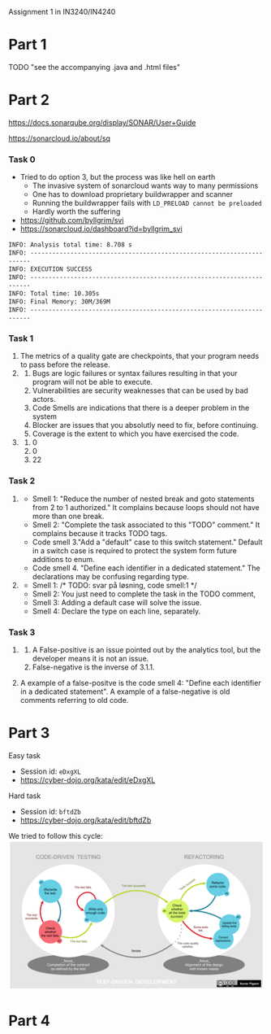 Assignment 1 in IN3240/IN4240

Part 1
======
TODO "see the accompanying .java and .html files"

Part 2
======

https://docs.sonarqube.org/display/SONAR/User+Guide

https://sonarcloud.io/about/sq

### Task 0

* Tried to do option 3, but the process was like hell on earth
  * The invasive system of sonarcloud wants way to many permissions
  * One has to download proprietary buildwrapper and scanner
  * Running the buildwrapper fails with `LD_PRELOAD cannot be preloaded`
  * Hardly worth the suffering
* https://github.com/byllgrim/svi
* https://sonarcloud.io/dashboard?id=byllgrim_svi

```
INFO: Analysis total time: 8.708 s
INFO: ----------------------------------------------------------------------
INFO: EXECUTION SUCCESS
INFO: ----------------------------------------------------------------------
INFO: Total time: 10.305s
INFO: Final Memory: 30M/369M
INFO: ----------------------------------------------------------------------
```

### Task 1
1.  The metrics of a quality gate are checkpoints, that your program needs to pass before the release.
2.
    1. Bugs are logic failures or syntax failures resulting in that your program will not be able to execute.
    2. Vulnerabilities are security weaknesses that can be used by bad actors.
    3. Code Smells are indications that there is a deeper problem in the system
    4. Blocker are issues that you absolutly need to fix, before continuing.
    5. Coverage is the extent to which you have exercised the code.
3.
    1. 0 
    2. 0
    3. 22

### Task 2
1.
    * Smell 1: "Reduce the number of nested break and goto statements from 2 to 1 authorized." 
      It complains because loops should not have more than one break.
    * Smell 2: "Complete the task associated to this "TODO" comment."
      It complains because it tracks TODO tags.
    * Code smell 3."Add a "default" case to this switch statement."
      Default in a switch case is required to protect the system form future additions to enum.
    * Code smell 4. "Define each identifier in a dedicated statement."
      The declarations may be confusing regarding type.
2.
    * Smell 1: /* TODO: svar på løsning, code smell:1 */ 
    * Smell 2: You just need to complete the task in the TODO comment,
    * Smell 3: Adding a default case will solve the issue.
    * Smell 4: Declare the type on each line, separately.

### Task 3

1.
    1. A False-positive is an issue pointed out by the analytics tool, but the developer means it is not an issue.
    2.  False-negative is the inverse of 3.1.1.

2.  A example of a false-positve is the code smell 4: "Define each identifier in a dedicated statement".
    A example of a false-negative is old comments referring to old code.


Part 3
======

Easy task
* Session id: `eDxgXL`
* https://cyber-dojo.org/kata/edit/eDxgXL

Hard task
* Session id: `bftdZb`
* https://cyber-dojo.org/kata/edit/bftdZb

We tried to follow this cycle:
![tdd_cycle](./tdd.png)

Part 4
======
